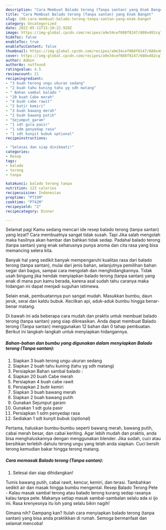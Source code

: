 ```yaml
---
description: "Cara Membuat Balado terong (Tanpa santan) yang Enak Banget"
title: "Cara Membuat Balado terong (Tanpa santan) yang Enak Banget"
slug: 198-cara-membuat-balado-terong-tanpa-santan-yang-enak-banget
category: Uncategorized
date: 2022-05-11T15:10:22.920Z
image: https://img-global.cpcdn.com/recipes/a9e34cef088f8147/680x482cq70/balado-terong-tanpa-santan-foto-resep-utama.jpg
hideToc: false
enableToc: true
enableTocContent: false
thumbnail: https://img-global.cpcdn.com/recipes/a9e34cef088f8147/680x482cq70/balado-terong-tanpa-santan-foto-resep-utama.jpg
cover: https://img-global.cpcdn.com/recipes/a9e34cef088f8147/680x482cq70/balado-terong-tanpa-santan-foto-resep-utama.jpg
author: Admin
authorAv: notfound
ratingvalue: 4.5
reviewcount: 21
recipeingredient:
- "3 buah terong ungu ukuran sedang"
- "2 buah tahu kuning tahu yg sdh matang"
- " Bahan sambal balado "
- "20 buah Cabe merah"
- "4 buah cabe rawit"
- "2 butir kemiri"
- "3 buah bawang merah"
- "2 buah bawang putih"
- "Sejumput garam"
- "1 sdt gula pasir"
- "1 sdm penyedap rasa"
- "1 sdt kunyit bubuk optional"
recipeinstructions:

- "Selesai dan siap dinikmati!"
categories:
- Resep
tags:
- balado
- terong
- tanpa

katakunci: balado terong tanpa 
nutrition: 123 calories
recipecuisine: Indonesian
preptime: "PT15M"
cooktime: "PT42M"
recipeyield: "2"
recipecategory: Dinner

---
```



Selamat pagi Kamu sedang mencari ide resep balado terong (tanpa santan) yang lezat? Cara membuatnya sangat tidak susah. Tapi Jika salah mengolah maka hasilnya akan hambar dan bahkan tidak sedap. Padahal balado terong (tanpa santan) yang enak seharusnya punya aroma dan cita rasa yang bisa memancing selera kita.


Banyak hal yang sedikit banyak mempengaruhi kualitas rasa dari balado terong (tanpa santan), mulai dari jenis bahan, selanjutnya pemilihan bahan segar dan bagus, sampai cara mengolah dan menghidangkannya. Tidak usah bingung jika hendak menyiapkan balado terong (tanpa santan) yang enak di mana pun kamu berada, karena asal sudah tahu caranya maka hidangan ini dapat menjadi suguhan istimewa.

Selain enak, pembuatannya pun sangat mudah. Masukkan bumbu, daun jeruk, serai dan kaldu bubuk. Kecilkan api, aduk-aduk bumbu hingga benar-benar matang.


Di bawah ini ada beberapa cara mudah dan praktis untuk membuat balado terong (tanpa santan) yang siap dikreasikan. Anda dapat membuat Balado terong (Tanpa santan) menggunakan 12 bahan dan 0 tahap pembuatan. Berikut ini langkah-langkah untuk menyiapkan hidangannya.

<!--inarticleads1-->

##### Bahan-bahan dan bumbu yang digunakan dalam menyiapkan Balado terong (Tanpa santan):

1. Siapkan 3 buah terong ungu ukuran sedang
1. Siapkan 2 buah tahu kuning (tahu yg sdh matang)
1. Persiapkan  Bahan sambal balado :
1. Siapkan 20 buah Cabe merah
1. Persiapkan 4 buah cabe rawit
1. Persiapkan 2 butir kemiri
1. Siapkan 3 buah bawang merah
1. Siapkan 2 buah bawang putih
1. Gunakan Sejumput garam
1. Gunakan 1 sdt gula pasir
1. Persiapkan 1 sdm penyedap rasa
1. Sediakan 1 sdt kunyit bubuk (optional)


Pertama, haluskan bumbu-bumbu seperti bawang merah, bawang putih, cabai merah besar, dan cabai keriting. Agar lebih mudah dan praktis, anda bisa menghaluskannya dengan menggunakan blender. Jika sudah, cuci atau bersihkan terlebih dahulu terong ungu yang telah anda siapkan. Cuci bersih terong kemudian bakar hingga terong matang. 

<!--inarticleads2-->

##### Cara memasak Balado terong (Tanpa santan):


1. Selesai dan siap dihidangkan!

Tumis bawang putih, cabai rawit, kencur, kemiri, dan terasi. Tambahkan sedikit air dan masak hingga bumbu mengental. Resep Balado Terong Pete - Kalau masak sambal terong atau balado terong kurang sedap rasanya kalau tanpa pete. Makanya setiap masak sambal-sambalan selalu ada si ijo ini. Rasa krenyesnya itu loh yang selalu bikin nagih! 

Gimana nih? Gampang kan? Itulah cara menyiapkan balado terong (tanpa santan) yang bisa anda praktikkan di rumah. Semoga bermanfaat dan selamat mencoba!
